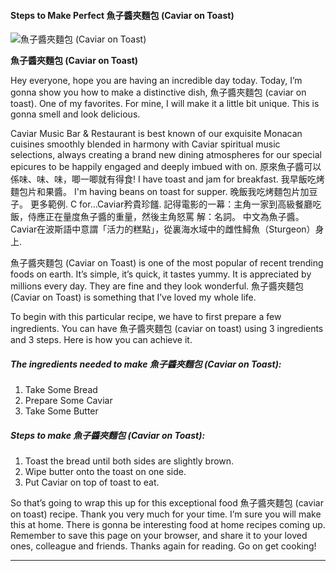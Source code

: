             

#### Steps to Make Perfect 魚子醬夾麵包 (Caviar on Toast)

![魚子醬夾麵包 (Caviar on Toast)](https://img-global.cpcdn.com/recipes/ecfe626196d79121/751x532cq70/%e9%ad%9a%e5%ad%90%e9%86%ac%e5%a4%be%e9%ba%b5%e5%8c%85-caviar-on-toast-recipe-main-photo.jpg)

**魚子醬夾麵包 (Caviar on Toast)**

Hey everyone, hope you are having an incredible day today. Today, I’m gonna show you how to make a distinctive dish, 魚子醬夾麵包 (caviar on toast). One of my favorites. For mine, I will make it a little bit unique. This is gonna smell and look delicious.

Caviar Music Bar & Restaurant is best known of our exquisite Monacan cuisines smoothly blended in harmony with Caviar spiritual music selections, always creating a brand new dining atmospheres for our special epicures to be happily engaged and deeply imbued with on. 原來魚子醬可以係味、味、味，唧一唧就有得食! I have toast and jam for breakfast. 我早飯吃烤麵包片和果醬。 I'm having beans on toast for supper. 晚飯我吃烤麵包片加豆子。 更多範例. C for…Caviar矜貴珍饈. 記得電影的一幕：主角一家到高級餐廳吃飯，侍應正在量度魚子醬的重量，然後主角怒罵 解：名詞。 中文為魚子醬。 Caviar在波斯語中意謂「活力的糕點」，從裏海水域中的雌性鱘魚（Sturgeon）身上.

魚子醬夾麵包 (Caviar on Toast) is one of the most popular of recent trending foods on earth. It’s simple, it’s quick, it tastes yummy. It is appreciated by millions every day. They are fine and they look wonderful. 魚子醬夾麵包 (Caviar on Toast) is something that I’ve loved my whole life.

To begin with this particular recipe, we have to first prepare a few ingredients. You can have 魚子醬夾麵包 (caviar on toast) using 3 ingredients and 3 steps. Here is how you can achieve it.

##### The ingredients needed to make 魚子醬夾麵包 (Caviar on Toast):

1.  Take Some Bread
2.  Prepare Some Caviar
3.  Take Some Butter

##### Steps to make 魚子醬夾麵包 (Caviar on Toast):

1.  Toast the bread until both sides are slightly brown.
2.  Wipe butter onto the toast on one side.
3.  Put Caviar on top of toast to eat.

So that’s going to wrap this up for this exceptional food 魚子醬夾麵包 (caviar on toast) recipe. Thank you very much for your time. I’m sure you will make this at home. There is gonna be interesting food at home recipes coming up. Remember to save this page on your browser, and share it to your loved ones, colleague and friends. Thanks again for reading. Go on get cooking!

* * *